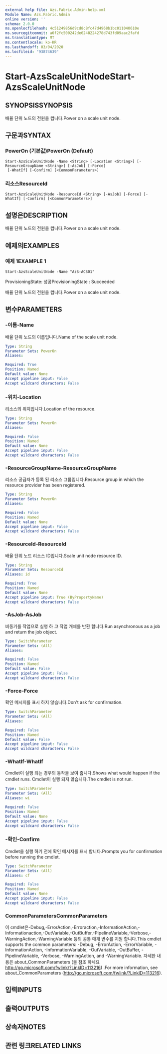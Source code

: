 ```yaml
---
external help file: Azs.Fabric.Admin-help.xml
Module Name: Azs.Fabric.Admin
online version: ''
schema: 2.0.0
ms.openlocfilehash: 4c51249856d9cd8c8fc47d4968b1bc011040610e
ms.sourcegitcommit: a6f2fc500242de6248224278d743fd09aac2fafd
ms.translationtype: MT
ms.contentlocale: ko-KR
ms.lasthandoff: 03/04/2020
ms.locfileid: "93874639"
---
```

# <span data-ttu-id="6035e-101">Start-AzsScaleUnitNode</span><span class="sxs-lookup"><span data-stu-id="6035e-101">Start-AzsScaleUnitNode</span></span>

## <span data-ttu-id="6035e-102">SYNOPSIS</span><span class="sxs-lookup"><span data-stu-id="6035e-102">SYNOPSIS</span></span>
<span data-ttu-id="6035e-103">배율 단위 노드의 전원을 켭니다.</span><span class="sxs-lookup"><span data-stu-id="6035e-103">Power on a scale unit node.</span></span>

## <span data-ttu-id="6035e-104">구문과</span><span class="sxs-lookup"><span data-stu-id="6035e-104">SYNTAX</span></span>

### <span data-ttu-id="6035e-105">PowerOn (기본값)</span><span class="sxs-lookup"><span data-stu-id="6035e-105">PowerOn (Default)</span></span>
```
Start-AzsScaleUnitNode -Name <String> [-Location <String>] [-ResourceGroupName <String>] [-AsJob] [-Force]
 [-WhatIf] [-Confirm] [<CommonParameters>]
```

### <span data-ttu-id="6035e-106">리소스</span><span class="sxs-lookup"><span data-stu-id="6035e-106">ResourceId</span></span>
```
Start-AzsScaleUnitNode -ResourceId <String> [-AsJob] [-Force] [-WhatIf] [-Confirm] [<CommonParameters>]
```

## <span data-ttu-id="6035e-107">설명은</span><span class="sxs-lookup"><span data-stu-id="6035e-107">DESCRIPTION</span></span>
<span data-ttu-id="6035e-108">배율 단위 노드의 전원을 켭니다.</span><span class="sxs-lookup"><span data-stu-id="6035e-108">Power on a scale unit node.</span></span>

## <span data-ttu-id="6035e-109">예제의</span><span class="sxs-lookup"><span data-stu-id="6035e-109">EXAMPLES</span></span>

### <span data-ttu-id="6035e-110">예제 1</span><span class="sxs-lookup"><span data-stu-id="6035e-110">EXAMPLE 1</span></span>
```
Start-AzsScaleUnitNode -Name "AzS-ACS01"
```

<span data-ttu-id="6035e-111">ProvisioningState: 성공</span><span class="sxs-lookup"><span data-stu-id="6035e-111">ProvisioningState : Succeeded</span></span>

<span data-ttu-id="6035e-112">배율 단위 노드의 전원을 켭니다.</span><span class="sxs-lookup"><span data-stu-id="6035e-112">Power on a scale unit node.</span></span>

## <span data-ttu-id="6035e-113">변수</span><span class="sxs-lookup"><span data-stu-id="6035e-113">PARAMETERS</span></span>

### <span data-ttu-id="6035e-114">-이름</span><span class="sxs-lookup"><span data-stu-id="6035e-114">-Name</span></span>
<span data-ttu-id="6035e-115">배율 단위 노드의 이름입니다.</span><span class="sxs-lookup"><span data-stu-id="6035e-115">Name of the scale unit node.</span></span>

```yaml
Type: String
Parameter Sets: PowerOn
Aliases:

Required: True
Position: Named
Default value: None
Accept pipeline input: False
Accept wildcard characters: False
```

### <span data-ttu-id="6035e-116">-위치</span><span class="sxs-lookup"><span data-stu-id="6035e-116">-Location</span></span>
<span data-ttu-id="6035e-117">리소스의 위치입니다.</span><span class="sxs-lookup"><span data-stu-id="6035e-117">Location of the resource.</span></span>

```yaml
Type: String
Parameter Sets: PowerOn
Aliases:

Required: False
Position: Named
Default value: None
Accept pipeline input: False
Accept wildcard characters: False
```

### <span data-ttu-id="6035e-118">-ResourceGroupName</span><span class="sxs-lookup"><span data-stu-id="6035e-118">-ResourceGroupName</span></span>
<span data-ttu-id="6035e-119">리소스 공급자가 등록 된 리소스 그룹입니다.</span><span class="sxs-lookup"><span data-stu-id="6035e-119">Resource group in which the resource provider has been registered.</span></span>

```yaml
Type: String
Parameter Sets: PowerOn
Aliases:

Required: False
Position: Named
Default value: None
Accept pipeline input: False
Accept wildcard characters: False
```

### <span data-ttu-id="6035e-120">-ResourceId</span><span class="sxs-lookup"><span data-stu-id="6035e-120">-ResourceId</span></span>
<span data-ttu-id="6035e-121">배율 단위 노드 리소스 ID입니다.</span><span class="sxs-lookup"><span data-stu-id="6035e-121">Scale unit node resource ID.</span></span>

```yaml
Type: String
Parameter Sets: ResourceId
Aliases: id

Required: True
Position: Named
Default value: None
Accept pipeline input: True (ByPropertyName)
Accept wildcard characters: False
```

### <span data-ttu-id="6035e-122">-AsJob</span><span class="sxs-lookup"><span data-stu-id="6035e-122">-AsJob</span></span>
<span data-ttu-id="6035e-123">비동기를 작업으로 실행 하 고 작업 개체를 반환 합니다.</span><span class="sxs-lookup"><span data-stu-id="6035e-123">Run asynchronous as a job and return the job object.</span></span>

```yaml
Type: SwitchParameter
Parameter Sets: (All)
Aliases:

Required: False
Position: Named
Default value: False
Accept pipeline input: False
Accept wildcard characters: False
```

### <span data-ttu-id="6035e-124">-Force</span><span class="sxs-lookup"><span data-stu-id="6035e-124">-Force</span></span>
<span data-ttu-id="6035e-125">확인 메시지를 표시 하지 않습니다.</span><span class="sxs-lookup"><span data-stu-id="6035e-125">Don't ask for confirmation.</span></span>

```yaml
Type: SwitchParameter
Parameter Sets: (All)
Aliases:

Required: False
Position: Named
Default value: False
Accept pipeline input: False
Accept wildcard characters: False
```

### <span data-ttu-id="6035e-126">-WhatIf</span><span class="sxs-lookup"><span data-stu-id="6035e-126">-WhatIf</span></span>
<span data-ttu-id="6035e-127">Cmdlet이 실행 되는 경우의 동작을 보여 줍니다.</span><span class="sxs-lookup"><span data-stu-id="6035e-127">Shows what would happen if the cmdlet runs.</span></span>
<span data-ttu-id="6035e-128">Cmdlet이 실행 되지 않습니다.</span><span class="sxs-lookup"><span data-stu-id="6035e-128">The cmdlet is not run.</span></span>

```yaml
Type: SwitchParameter
Parameter Sets: (All)
Aliases: wi

Required: False
Position: Named
Default value: None
Accept pipeline input: False
Accept wildcard characters: False
```

### <span data-ttu-id="6035e-129">-확인</span><span class="sxs-lookup"><span data-stu-id="6035e-129">-Confirm</span></span>
<span data-ttu-id="6035e-130">Cmdlet을 실행 하기 전에 확인 메시지를 표시 합니다.</span><span class="sxs-lookup"><span data-stu-id="6035e-130">Prompts you for confirmation before running the cmdlet.</span></span>

```yaml
Type: SwitchParameter
Parameter Sets: (All)
Aliases: cf

Required: False
Position: Named
Default value: None
Accept pipeline input: False
Accept wildcard characters: False
```

### <span data-ttu-id="6035e-131">CommonParameters</span><span class="sxs-lookup"><span data-stu-id="6035e-131">CommonParameters</span></span>
<span data-ttu-id="6035e-132">이 cmdlet은-Debug,-ErrorAction,-Erroraction,-InformationAction,-Informationaction,-OutVariable,-OutBuffer,-PipelineVariable,-Verbose,-WarningAction,-WarningVariable 등의 공통 매개 변수를 지원 합니다.</span><span class="sxs-lookup"><span data-stu-id="6035e-132">This cmdlet supports the common parameters: -Debug, -ErrorAction, -ErrorVariable, -InformationAction, -InformationVariable, -OutVariable, -OutBuffer, -PipelineVariable, -Verbose, -WarningAction, and -WarningVariable.</span></span> <span data-ttu-id="6035e-133">자세한 내용은 about_CommonParameters (을 참조 하세요 http://go.microsoft.com/fwlink/?LinkID=113216) .</span><span class="sxs-lookup"><span data-stu-id="6035e-133">For more information, see about_CommonParameters (http://go.microsoft.com/fwlink/?LinkID=113216).</span></span>

## <span data-ttu-id="6035e-134">입력</span><span class="sxs-lookup"><span data-stu-id="6035e-134">INPUTS</span></span>

## <span data-ttu-id="6035e-135">출력</span><span class="sxs-lookup"><span data-stu-id="6035e-135">OUTPUTS</span></span>

## <span data-ttu-id="6035e-136">상속자</span><span class="sxs-lookup"><span data-stu-id="6035e-136">NOTES</span></span>

## <span data-ttu-id="6035e-137">관련 링크</span><span class="sxs-lookup"><span data-stu-id="6035e-137">RELATED LINKS</span></span>
